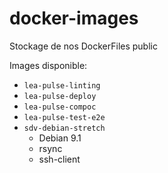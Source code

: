 # docker-images
Stockage de nos DockerFiles public

Images disponible:    
 - `lea-pulse-linting`
 - `lea-pulse-deploy`
 - `lea-pulse-compoc`
 - `lea-pulse-test-e2e`
 - `sdv-debian-stretch`
   - Debian 9.1 
   - rsync
   - ssh-client
